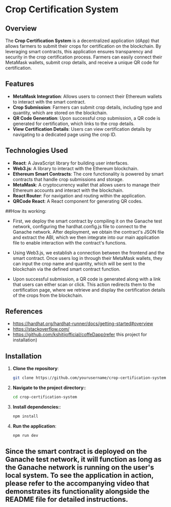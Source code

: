 # Crop Certification System

## Overview

The **Crop Certification System** is a decentralized application (dApp) that allows farmers to submit their crops for certification on the blockchain. By leveraging smart contracts, this application ensures transparency and security in the crop certification process. Farmers can easily connect their MetaMask wallets, submit crop details, and receive a unique QR code for certification.

## Features

- **MetaMask Integration**: Allows users to connect their Ethereum wallets to interact with the smart contract.
- **Crop Submission**: Farmers can submit crop details, including type and quantity, which are stored on the blockchain.
- **QR Code Generation**: Upon successful crop submission, a QR code is generated for certification, which links to the crop details.
- **View Certification Details**: Users can view certification details by navigating to a dedicated page using the crop ID.

## Technologies Used

- **React**: A JavaScript library for building user interfaces.
- **Web3.js**: A library to interact with the Ethereum blockchain.
- **Ethereum Smart Contracts**: The core functionality is powered by smart contracts that handle crop submissions and storage.
- **MetaMask**: A cryptocurrency wallet that allows users to manage their Ethereum accounts and interact with the blockchain.
- **React Router**: For navigation and routing within the application.
- **QRCode React**: A React component for generating QR codes.

##How its working:

- First, we deploy the smart contract by compiling it on the Ganache test network, configuring the hardhat.config.js file to connect to the Ganache network. After deployment, we obtain the contract's JSON file and extract the ABI, which we then integrate into our main application file to enable interaction with the contract's functions.

- Using Web3.js, we establish a connection between the frontend and the smart contract. Once users log in through their MetaMask wallets, they can input the crop name and quantity, which will be sent to the blockchain via the defined smart contract function.

- Upon successful submission, a QR code is generated along with a link that users can either scan or click. This action redirects them to the certification page, where we retrieve and display the certification details of the crops from the blockchain.


## References
- https://hardhat.org/hardhat-runner/docs/getting-started#overview
- https://stackoverflow.com/
- https://github.com/kshitijofficial/coffeDapp(refer this project for installation)







































## Installation

1. **Clone the repository**:
   ```bash
   git clone https://github.com/yourusername/crop-certification-system.git

2. **Navigate to the project directory:**:
   ```bash
   cd crop-certification-system

3. **Install dependencies:**:
   ```bash
   npm install

4. **Run the application**:
   ```bash
   npm run dev

## Since the smart contract is deployed on the Ganache test network, it will function as long as the Ganache network is running on the user's local system. To see the application in action, please refer to the accompanying video that demonstrates its functionality alongside the README file for detailed instructions.  
   
